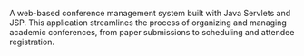 A web-based conference management system built with Java Servlets and JSP. This application streamlines the process of organizing and managing academic conferences, from paper submissions to scheduling and attendee registration.
